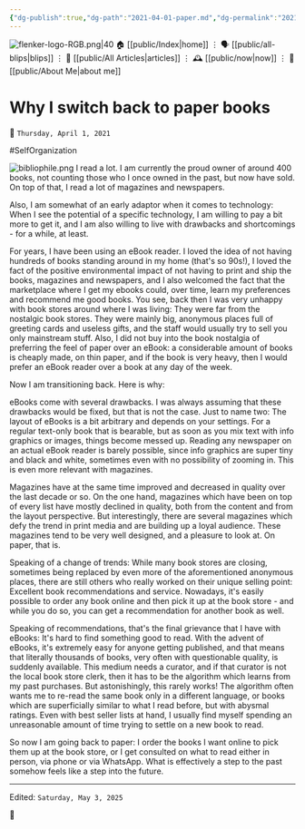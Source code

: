 ```yaml
---
{"dg-publish":true,"dg-path":"2021-04-01-paper.md","dg-permalink":"2021/04/01/paper/","permalink":"/2021/04/01/paper/","title":"Why I switch back to paper books","created":"2021-04-01T00:00:00","updated":"2025-05-03T09:59:53"}
---
```



<div class="transclusion internal-embed is-loaded"><div class="markdown-embed">




![flenker-logo-RGB.png|40](/img/user/attachments/flenker-logo-RGB.png)
🏠 [[public/Index\|home]]  ⋮ 🗣️ [[public/all-blips\|blips]] ⋮  📝 [[public/All Articles\|articles]]  ⋮ 🕰️ [[public/now\|now]] ⋮ 🪪 [[public/About Me\|about me]]


</div></div>


# Why I switch back to paper books
<p><span>📆 <code>Thursday, April 1, 2021</code></span></p>
#SelfOrganization

![bibliophile.png](/img/user/attachments/bibliophile.png)
I read a lot. I am currently the proud owner of around 400 books, not counting those who I once owned in the past, but now have sold. On top of that, I read a lot of magazines and newspapers.

Also, I am somewhat of an early adaptor when it comes to technology: When I see the potential of a specific technology, I am willing to pay a bit more to get it, and I am also willing to live with drawbacks and shortcomings - for a while, at least.

For years, I have been using an eBook reader. I loved the idea of not having hundreds of books standing around in my home (that's so 90s!), I loved the fact of the positive environmental impact of not having to print and ship the books, magazines and newspapers, and I also welcomed the fact that the marketplace where I get my ebooks could, over time, learn my preferences and recommend me good books. You see, back then I was very unhappy with book stores around where I was living: They were far from the nostalgic book stores. They were mainly big, anonymous places full of greeting cards and useless gifts, and the staff would usually try to sell you only mainstream stuff. Also, I did not buy into the book nostalgia of preferring the feel of paper over an eBook: a considerable amount of books is cheaply made, on thin paper, and if the book is very heavy, then I would prefer an eBook reader over a book at any day of the week.

Now I am transitioning back. Here is why:

eBooks come with several drawbacks. I was always assuming that these drawbacks would be fixed, but that is not the case. Just to name two: The layout of eBooks is a bit arbitrary and depends on your settings. For a regular text-only book that is bearable, but as soon as you mix text with info graphics or images, things become messed up. Reading any newspaper on an actual eBook reader is barely possible, since info graphics are super tiny and black and white, sometimes even with no possibility of zooming in. This is even more relevant with magazines.

Magazines have at the same time improved and decreased in quality over the last decade or so. On the one hand, magazines which have been on top of every list have mostly declined in quality, both from the content and from the layout perspective. But interestingly, there are several magazines which defy the trend in print media and are building up a loyal audience. These magazines tend to be very well designed, and a pleasure to look at. On paper, that is.

Speaking of a change of trends: While many book stores are closing, sometimes being replaced by even more of the aforementioned anonymous places, there are still others who really worked on their unique selling point: Excellent book recommendations and service. Nowadays, it's easily possible to order any book online and then pick it up at the book store - and while you do so, you can get a recommendation for another book as well.

Speaking of recommendations, that's the final grievance that I have with eBooks: It's hard to find something good to read. With the advent of eBooks, it's extremely easy for anyone getting published, and that means that literally thousands of books, very often with questionable quality, is suddenly available. This medium needs a curator, and if that curator is not the local book store clerk, then it has to be the algorithm which learns from my past purchases. But astonishingly, this rarely works! The algorithm often wants me to re-read the same book only in a different language, or books which are superficially similar to what I read before, but with abysmal ratings. Even with best seller lists at hand, I usually find myself spending an unreasonable amount of time trying to settle on a new book to read.

So now I am going back to paper: I order the books I want online to pick them up at the book store, or I get consulted on what to read either in person, via phone or via WhatsApp. What is effectively a step to the past somehow feels like a step into the future.

- - -
<p><span>Edited: <code>Saturday, May 3, 2025</code></span></p>

👾
